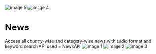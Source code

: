 ![image 5](https://user-images.githubusercontent.com/94709794/170047819-4dfe0b17-631a-4232-86f7-fde0bf34b9cf.PNG)
![image 4](https://user-images.githubusercontent.com/94709794/169984413-351bb6c7-748c-4107-9a1f-6d97da7277cb.PNG)
# News
Access all country-wise and category-wise news with audio format and keyword search
API used = NewsAPI
![image 1](https://user-images.githubusercontent.com/94709794/169829422-04a18d87-b8a1-40b0-9500-943cc5643f2b.PNG)
![image 2](https://user-images.githubusercontent.com/94709794/169829438-9d8c4361-afe7-494a-b3b8-b9274f3d46d1.PNG)
![image 3](https://user-images.githubusercontent.com/94709794/169829451-cd61acee-f44d-4994-bfec-664f84afb0cd.PNG)
